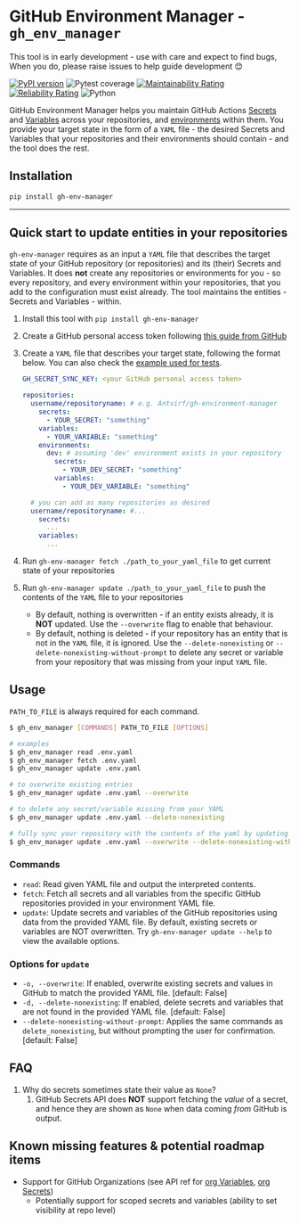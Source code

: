 # GitHub Environment Manager - `gh_env_manager`

This tool is in early development - use with care and expect to find bugs, When you do, please raise issues to help guide development 😊

[![PyPI version](https://badge.fury.io/py/gh-env-manager.svg)](https://badge.fury.io/py/gh-env-manager)
![Pytest coverage](./.github/badges/coverage.svg)
[![Maintainability Rating](https://sonarcloud.io/api/project_badges/measure?project=Antvirf_gh-environment-manager&metric=sqale_rating)](https://sonarcloud.io/summary/new_code?id=Antvirf_gh-environment-manager)
[![Reliability Rating](https://sonarcloud.io/api/project_badges/measure?project=Antvirf_gh-environment-manager&metric=reliability_rating)](https://sonarcloud.io/summary/new_code?id=Antvirf_gh-environment-manager)
![Python](https://img.shields.io/badge/python-3.9%20-blue)

GitHub Environment Manager helps you maintain GitHub Actions [Secrets](https://docs.github.com/en/rest/actions/secrets?apiVersion=2022-11-28) and [Variables](https://docs.github.com/en/rest/actions/variables?apiVersion=2022-11-28) across your repositories, and [environments](https://docs.github.com/en/actions/deployment/targeting-different-environments/using-environments-for-deployment) within them. You provide your target state in the form of a `YAML` file - the desired Secrets and Variables that your repositories and their environments should contain - and the tool does the rest.

## Installation

```bash
pip install gh-env-manager
```

---

## Quick start to update entities in your repositories

`gh-env-manager` requires as an input a `YAML` file that describes the target state of your GitHub repository (or repositories) and its (their) Secrets and Variables. It does **not** create any repositories or environments for you - so every repository, and every environment within your repositories, that you add to the configuration must exist already. The tool maintains the entities - Secrets and Variables - within.

1. Install this tool with `pip install gh-env-manager`
1. Create a GitHub personal access token following [this guide from GitHub](https://docs.github.com/en/authentication/keeping-your-account-and-data-secure/creating-a-personal-access-token)
1. Create a `YAML` file that describes your target state, following the format below. You can also check the [example used for tests](./tests/test.yml).

    ```yaml
    GH_SECRET_SYNC_KEY: <your GitHub personal access token>
    
    repositories:
      username/repositoryname: # e.g. Antvirf/gh-environment-manager 
        secrets:
          - YOUR_SECRET: "something"
        variables:
          - YOUR_VARIABLE: "something" 
        environments:
          dev: # assuming 'dev' environment exists in your repository
            secrets:
              - YOUR_DEV_SECRET: "something"
            variables:
              - YOUR_DEV_VARIABLE: "something"

      # you can add as many repositories as desired
      username/repositoryname: #...
        secrets:
          ...
        variables:
          ...
    ```

1. Run `gh-env-manager fetch ./path_to_your_yaml_file` to get current state of your repositories
1. Run `gh-env-manager update ./path_to_your_yaml_file` to push the contents of the `YAML` file to your repositories
    * By default, nothing is overwritten - if an entity exists already, it is **NOT** updated. Use the `--overwrite` flag to enable that behaviour.
    * By default, nothing is deleted - if your repository has an entity that is not in the `YAML` file, it is ignored. Use the `--delete-nonexisting` or `--delete-nonexisting-without-prompt` to delete any secret or variable from your repository that was missing from your input `YAML` file.

## Usage

`PATH_TO_FILE` is always required for each command.

```bash
$ gh_env_manager [COMMANDS] PATH_TO_FILE [OPTIONS]

# examples
$ gh_env_manager read .env.yaml
$ gh_env_manager fetch .env.yaml
$ gh_env_manager update .env.yaml

# to overwrite existing entries
$ gh_env_manager update .env.yaml --overwrite 

# to delete any secret/variable missing from your YAML
$ gh_env_manager update .env.yaml --delete-nonexisting

# fully sync your repository with the contents of the yaml by updating all values, and deleting any that are not present
$ gh_env_manager update .env.yaml --overwrite --delete-nonexisting-without-prompt 
```

### Commands

* `read`:    Read given YAML file and output the interpreted contents.
* `fetch`:   Fetch all secrets and all variables from the specific GitHub repositories provided in your environment YAML file.
* `update`:  Update secrets and variables of the GitHub repositories using data from the provided YAML file. By default, existing secrets or variables are NOT overwritten. Try `gh-env-manager update --help` to view the available options.

### Options for `update`

* `-o, --overwrite`: If enabled, overwrite existing secrets and values in GitHub to match the provided YAML file.  [default: False]
* `-d, --delete-nonexisting`: If enabled, delete secrets and variables that are not found in the provided YAML file.  [default: False]
* `--delete-nonexisting-without-prompt`: Applies the same commands as `delete_nonexisting`, but without prompting the user for confirmation. [default: False]
<!-- 
* `--install-completion`: Install completion for the current shell.
* `--show-completion`: Show completion for the current shell, to copy it or customize the installation.
* `--help`: Show this message and exit. -->

## FAQ

1. Why do secrets sometimes state their value as `None`?
    1. GitHub Secrets API does **NOT** support fetching the *value* of a secret, and hence they are shown as `None` when data coming *from* GitHub is output.

## Known missing features & potential roadmap items

* Support for GitHub Organizations (see API ref for [org Variables](https://docs.github.com/en/rest/actions/variables?apiVersion=2022-11-28#list-organization-variables), [org Secrets](https://docs.github.com/en/rest/actions/secrets?apiVersion=2022-11-28#list-organization-secrets))
  * Potentially support for scoped secrets and variables (ability to set visibility at repo level)
